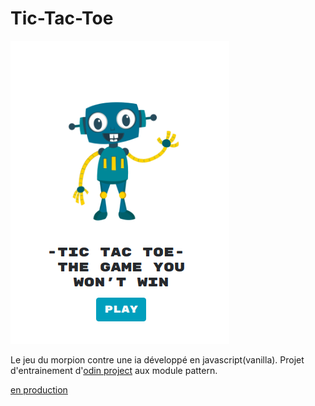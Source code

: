 # Tic-Tac-Toe 
![game](./assets/screenshot2.png)

Le jeu du morpion contre une ia développé en javascript(vanilla).
Projet d'entrainement d'[odin project](https://www.theodinproject.com/) aux module pattern.


[en production](https://maxime-beaufils.github.io/JS-TicTacToe-PvsAI/)